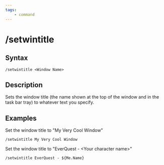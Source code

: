 ```yaml
---
tags:
    - command
---
```

# /setwintitle

## Syntax

```text
/setwintitle <Window Name>
```

## Description

Sets the window title (the name shown at the top of the window and in the task bar tray) to whatever text you specify.

## Examples

Set the window title to "My Very Cool Window"
```text
/setwintitle My Very Cool Window
```
Set the window title to "EverQuest - &lt;Your character name&gt;"
```text
/setwintitle EverQuest - ${Me.Name}
```
